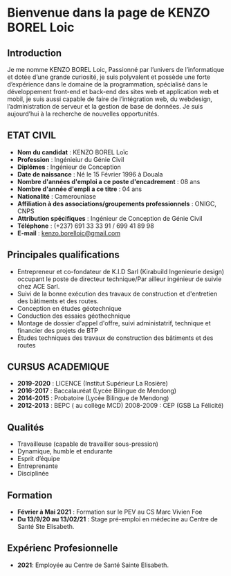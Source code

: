 # Bienvenue dans la page de KENZO BOREL Loic

## Introduction

Je me nomme KENZO BOREL Loic, Passionné par l’univers de l’informatique et dotée d’une grande curiosité, je suis polyvalent et possède une forte d’expérience dans le domaine de la programmation, spécialisé dans le développement front-end et back-end des sites web et application web et mobil, je suis aussi capable de faire de l’intégration web, du webdesign, l’administration de serveur et la gestion de base de données. Je suis aujourd’hui à la recherche de nouvelles opportunités.

## ETAT CIVIL 

* **Nom du candidat** : KENZO BOREL Loïc 
* **Profession** : Ingénieiur du Génie Civil 
* **Diplômes** : Ingénieur de Conception 
* **Date de naissance** : Né le 15 Février 1996 à Douala 
* **Nombre d'années d'emploi a ce poste d'encadrement** : 08 ans
* **Nombre d'année d'empli a ce titre** : 04 ans
* **Nationalité** : Camerouniase
* **Affiliation à des associations/groupements professionnels** : ONIGC, CNPS
* **Attribution spécifiques** : Ingénieur de Conception de Génie Civil
* **Téléphone** : (+237) 691 33 33 91 / 699 41 89 98
* **E-mail** : kenzo.borelloic@gmail.com

## Principales qualifications
* Entrepreneur et co-fondateur de K.I.D Sarl (Kirabuild Ingenieurie design) occupant le poste de directeur technique/Par ailleur ingénieur de suivie chez ACE Sarl.
* Suivi de la bonne exécution des travaux de construction et d'entretien des bâtiments et des routes.
* Conception en études géotechnique
* Conduction des essaies géothechnique
* Montage de dossier d'appel d'offre, suivi administatrif, technique et financier des projets de BTP
* Études techniques des travaux de construction des bâtiments et des routes 

## CURSUS ACADEMIQUE
* **2019-2020** : LICENCE (Institut Supérieur La Rosière) 
* **2016-2017** : Baccalauréat (Lycée Bilingue de Mendong) 
* **2014-2015** : Probatoire (Lycée Bilingue de Mendong) 
* **2012-2013** : BEPC ( au collège MCD) 2008-2009 : CEP (GSB La Félicité) 

## Qualités
* Travailleuse (capable de travailler sous-pression)
* Dynamique, humble et endurante
* Esprit d’équipe
* Entreprenante
* Disciplinée

## Formation
* **Février à Mai 2021** : Formation sur le PEV au CS Marc Vivien Foe 
*  **Du 13/9/20 au 13/02/21** : Stage pré-emploi en médecine au Centre de Santé Ste Elisabeth.

## Expérienc Profesionnelle
*  **2021**: Employée au Centre de Santé Sainte Elisabeth.
